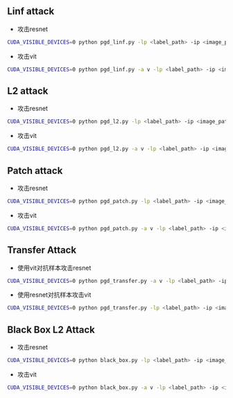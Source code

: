 ## Linf attack

- 攻击resnet
```bash
CUDA_VISIBLE_DEVICES=0 python pgd_linf.py -lp <label_path> -ip <image_path>
```

- 攻击vit
```bash
CUDA_VISIBLE_DEVICES=0 python pgd_linf.py -a v -lp <label_path> -ip <image_path>
```

## L2 attack

- 攻击resnet
```bash
CUDA_VISIBLE_DEVICES=0 python pgd_l2.py -lp <label_path> -ip <image_path>
```

- 攻击vit
```bash
CUDA_VISIBLE_DEVICES=0 python pgd_l2.py -a v -lp <label_path> -ip <image_path>
```

## Patch attack

- 攻击resnet
```bash
CUDA_VISIBLE_DEVICES=0 python pgd_patch.py -lp <label_path> -ip <image_path>
```

- 攻击vit
```bash
CUDA_VISIBLE_DEVICES=0 python pgd_patch.py -a v -lp <label_path> -ip <image_path>
```

## Transfer Attack

- 使用vit对抗样本攻击resnet
```bash
CUDA_VISIBLE_DEVICES=0 python pgd_transfer.py -a v -lp <label_path> -ip <image_path>
```

- 使用resnet对抗样本攻击vit
```bash
CUDA_VISIBLE_DEVICES=0 python pgd_transfer.py -lp <label_path> -ip <image_path>
```

## Black Box L2 Attack

- 攻击resnet
```bash
CUDA_VISIBLE_DEVICES=0 python black_box.py -lp <label_path> -ip <image_path>
```

- 攻击vit
```bash
CUDA_VISIBLE_DEVICES=0 python black_box.py -a v -lp <label_path> -ip <image_path>
```

